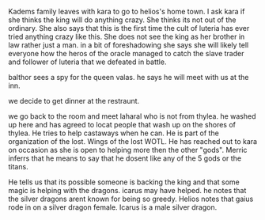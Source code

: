 Kadems family leaves with kara to go to helios's home town. I ask kara if she thinks the king will do anything crazy. She thinks its not out of the ordinary. She also says that this is the first time the cult of luteria has ever tried anything crazy like this. She does not see the king as her brother in law rather just a man. in a bit of foreshadowing she says she will likely tell everyone how the heros of the oracle managed to catch the slave trader and follower of luteria that we defeated in battle. 

balthor sees a spy for the queen valas. he says he will meet with us at the inn. 

we decide to get dinner at the restraunt. 

we go back to the room and meet laharal who is not from thylea. he washed up here and has agreed to locat people that wash up on the shores of thylea. He tries to help castaways when he can. He is part of the organization of the lost. Wings of the lost WOTL. He has reached out to kara on occasion as she is open to helping more then the other "gods". Merric inferrs that he means to say that he dosent like any of the 5 gods or the titans.  

He tells us that its possible someone is backing the king and that some magic is helping with the dragons. icarus may have helped. he notes that the silver dragons arent known for being so greedy. Helios notes that gaius rode in on a silver dragon female. Icarus is a male silver dragon. 